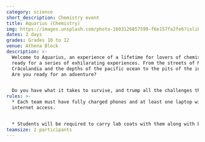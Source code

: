 ```yaml
---
category: science
short_description: Chemistry event
title: Aquarius (Chemistry)
img: https://images.unsplash.com/photo-1603126857599-f6e157fa2fe6?ixlib=rb-4.0.3&ixid=M3wxMjA3fDB8MHxzZWFyY2h8Mnx8Y2hlbWlzdHJ5fGVufDB8fDB8fHww&auto=format&fit=crop&w=900&q=60
dates: 2 days
grades: Grades 10 to 12
venue: Athena Block
description: >-
  Welcome to Aquarius, an experience of a lifetime for lovers of chemistry. Get
  ready for a series of exhilarating experiences. From the streets of Mexico's
  Crâcolandia and the depths of the pacific ocean to the pits of the internet!
  Are you ready for an adventure? 


  Do you have what it takes to survive, and trump all the challenges the world of chemistry has to offer?
rules: >-
  * Each team must have fully charged phones and at least one laptop with good
  internet access.


  * Students will be required to carry lab coats with them along with basic stationery.
teamsize: 2 participants
---
```

